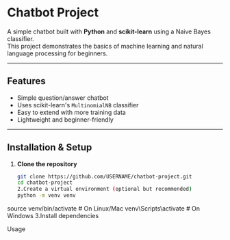 # Chatbot Project

A simple chatbot built with **Python** and **scikit-learn** using a Naive Bayes classifier.  
This project demonstrates the basics of machine learning and natural language processing for beginners.

---

## Features
- Simple question/answer chatbot
- Uses scikit-learn's `MultinomialNB` classifier
- Easy to extend with more training data
- Lightweight and beginner-friendly

---

## Installation & Setup

1. **Clone the repository**
   ```bash
   git clone https://github.com/USERNAME/chatbot-project.git
   cd chatbot-project
   2.Create a virtual environment (optional but recommended)
   python -m venv venv
source venv/bin/activate   # On Linux/Mac
venv\Scripts\activate      # On Windows
3.Install dependencies

Usage

